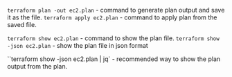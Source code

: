 `terraform plan -out ec2.plan`    - command to generate plan output and save it as the file.
`terraform apply ec2.plan`        - command to apply plan from the saved file.

`terraform show ec2.plan`         - command to show the plan file. 
`terraform show -json ec2.plan`   - show the plan file in json format

``terraform show -json ec2.plan | jq`  - recommended way to show the plan output from the plan.